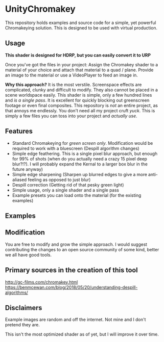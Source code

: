 # UnityChromakey
This repository holds examples and source code for a simple, yet powerful Chromakeying solution. This is designed to be used with virtual production.

## Usage
**This shader is designed for HDRP, but you can easily convert it to URP**

Once you've got the files in your project: Assign the Chromakey shader to a material of your choice and attach that material to a quad / plane. Provide an image to the material or use a VideoPlayer to feed an image in. 

**Why this approach?** It is the most verstile. Screenspace effects are complicated, clunky and difficult to modify. They also cannot be placed in a scene worldspace easily. This shader is simple, only a few hundred lines and *is a single pass*. It is excellent for quickly blocking out greenscreen footage or even final composites.
This repository is *not* an entire project, as that annoys me endlessly. You don't need all my project cruft *yuck*. This is simply a few files you can toss into your project and *actually use*.

## Features
* Standard Chromakeying for *green screen only*. Modification would be required to work with a bluescreen (Despill algorithm changes)
* Simple edge feathering. This is a single pixel blur approach, but enough for 99% of shots (when do you actually need a crazy 15 pixel deep blur?!?). I will probably expand the Kernal to a larger box blur in the future anyway)
* Simple edge sharpening (Sharpen up blurred edges to give a more anti-aliased feeling as opposed to just blur)
* Despill correction (Getting rid of that pesky green light)
* Simple usage, only a single shader and a single pass
* Example presets you can load onto the material (for the existing examples)

## Examples



## Modification
You are free to modify and grow the simple approach. I would suggest contributing the changes to an open source community of some kind, better we all have good tools.

## Primary sources in the creation of this tool
http://gc-films.com/chromakey.html
https://benmcewan.com/blog/2018/05/20/understanding-despill-algorithms/

## Disclaimers
Example images are random and off the internet. Not mine and I don't pretend they are.

This isn't the most optimized shader as of yet, but I will improve it over time.

